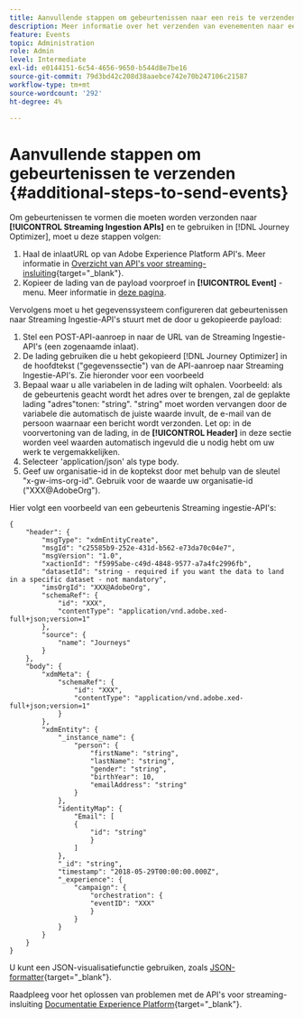 ```yaml
---
title: Aanvullende stappen om gebeurtenissen naar een reis te verzenden
description: Meer informatie over het verzenden van evenementen naar een reis
feature: Events
topic: Administration
role: Admin
level: Intermediate
exl-id: e0144151-6c54-4656-9650-b544d8e7be16
source-git-commit: 79d3bd42c208d38aaebce742e70b247106c21587
workflow-type: tm+mt
source-wordcount: '292'
ht-degree: 4%

---
```


# Aanvullende stappen om gebeurtenissen te verzenden {#additional-steps-to-send-events}

Om gebeurtenissen te vormen die moeten worden verzonden naar **[!UICONTROL Streaming Ingestion APIs]** en te gebruiken in [!DNL Journey Optimizer], moet u deze stappen volgen:

1. Haal de inlaatURL op van Adobe Experience Platform API&#39;s. Meer informatie in [Overzicht van API&#39;s voor streaming-insluiting](https://experienceleague.adobe.com/docs/experience-platform/ingestion/streaming/overview.html?lang=nl){target=&quot;_blank&quot;}.
1. Kopieer de lading van de payload voorproef in **[!UICONTROL Event]** -menu. Meer informatie in [deze pagina](../event/about-creating.md#define-the-payload-fields).

Vervolgens moet u het gegevenssysteem configureren dat gebeurtenissen naar Streaming Ingestie-API&#39;s stuurt met de door u gekopieerde payload:

1. Stel een POST-API-aanroep in naar de URL van de Streaming Ingestie-API&#39;s (een zogenaamde inlaat).
1. De lading gebruiken die u hebt gekopieerd [!DNL Journey Optimizer] in de hoofdtekst (&quot;gegevenssectie&quot;) van de API-aanroep naar Streaming Ingestie-API&#39;s. Zie hieronder voor een voorbeeld
1. Bepaal waar u alle variabelen in de lading wilt ophalen. Voorbeeld: als de gebeurtenis geacht wordt het adres over te brengen, zal de geplakte lading &quot;adres&quot;tonen: &quot;string&quot;. &quot;string&quot; moet worden vervangen door de variabele die automatisch de juiste waarde invult, de e-mail van de persoon waarnaar een bericht wordt verzonden. Let op: in de voorvertoning van de lading, in de **[!UICONTROL Header]** in deze sectie worden veel waarden automatisch ingevuld die u nodig hebt om uw werk te vergemakkelijken.
1. Selecteer &#39;application/json&#39; als type body.
1. Geef uw organisatie-id in de koptekst door met behulp van de sleutel &quot;x-gw-ims-org-id&quot;. Gebruik voor de waarde uw organisatie-id (&quot;XXX@AdobeOrg&quot;).

Hier volgt een voorbeeld van een gebeurtenis Streaming ingestie-API&#39;s:

```
{
    "header": {
        "msgType": "xdmEntityCreate",
        "msgId": "c25585b9-252e-431d-b562-e73da70c04e7",
        "msgVersion": "1.0",
        "xactionId": "f5995abe-c49d-4848-9577-a7a4fc2996fb",
        "datasetId": "string - required if you want the data to land in a specific dataset - not mandatory",
        "imsOrgId": "XXX@AdobeOrg",
        "schemaRef": {
            "id": "XXX",
            "contentType": "application/vnd.adobe.xed-full+json;version=1"
        },
        "source": {
            "name": "Journeys"
        }
    },
    "body": {
        "xdmMeta": {
            "schemaRef": {
                "id": "XXX",
                "contentType": "application/vnd.adobe.xed-full+json;version=1"
            }
        },
        "xdmEntity": {
            "_instance_name": {
                "person": {
                    "firstName": "string",
                    "lastName": "string",
                    "gender": "string",
                    "birthYear": 10,
                    "emailAddress": "string"
                }
            },
            "identityMap": {
                "Email": [
                {
                    "id": "string"
                    }
                ]
            },
            "_id": "string",
            "timestamp": "2018-05-29T00:00:00.000Z",
            "_experience": {
                "campaign": {
                    "orchestration": {
                    "eventID": "XXX"
                    }
                }
            }
        }
    }
}
```

U kunt een JSON-visualisatiefunctie gebruiken, zoals [JSON-formatter](https://jsonformatter.curiousconcept.com){target=&quot;_blank&quot;}.

Raadpleeg voor het oplossen van problemen met de API&#39;s voor streaming-insluiting [Documentatie Experience Platform](https://experienceleague.adobe.com/docs/experience-platform/ingestion/streaming/troubleshooting.html){target=&quot;_blank&quot;}.
